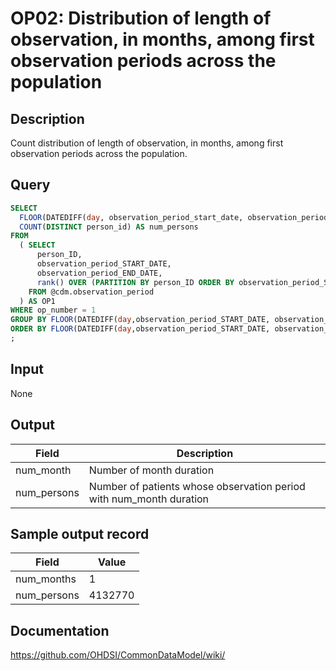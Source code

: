 <!---
Group:observation period
Name:OP02 Distribution of length of observation, in months, among first observation periods across the population
Author:Patrick Ryan
CDM Version: 5.0
-->

# OP02: Distribution of length of observation, in months, among first observation periods across the population

## Description
Count distribution of length of observation, in months, among first observation periods across the population.

## Query
```sql
SELECT
  FLOOR(DATEDIFF(day, observation_period_start_date, observation_period_end_date)/30) AS num_months,
  COUNT(DISTINCT person_id) AS num_persons
FROM
  ( SELECT
      person_ID,
      observation_period_START_DATE,
      observation_period_END_DATE,
      rank() OVER (PARTITION BY person_ID ORDER BY observation_period_START_DATE ASC) AS OP_NUMBER
    FROM @cdm.observation_period
  ) AS OP1
WHERE op_number = 1
GROUP BY FLOOR(DATEDIFF(day,observation_period_START_DATE, observation_period_END_DATE)/30)
ORDER BY FLOOR(DATEDIFF(day,observation_period_START_DATE, observation_period_END_DATE)/30) ASC
;
```

## Input

None

## Output

|  Field |  Description |
| --- | --- |
| num_month | Number of month duration |
| num_persons | Number of patients whose observation period with num_month duration |

## Sample output record

|  Field |  Value |
| --- | --- |
| num_months |  1 |
| num_persons | 4132770 |



## Documentation
https://github.com/OHDSI/CommonDataModel/wiki/
